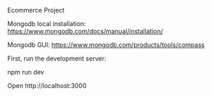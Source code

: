 Ecommerce Project 

Mongodb local installation: https://www.mongodb.com/docs/manual/installation/

Mongodb GUI: https://www.mongodb.com/products/tools/compass 


First, run the development server:

npm run dev

Open http://localhost:3000 
